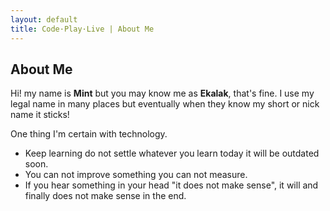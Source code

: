 ```yaml
---
layout: default
title: Code·Play·Live | About Me
---
```


<h2>About Me</h2>

Hi! my name is <strong>Mint</strong> but you may know me as <strong>Ekalak</strong>, that's fine. I use my legal name in many places but eventually when they know my short or nick name it sticks!

One thing I'm certain with technology. 
* Keep learning do not settle whatever you learn today it will be outdated soon.
* You can not improve something you can not measure.
* If you hear something in your head "it does not make sense", it will and finally does not make sense in the end.


